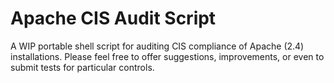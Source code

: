 # Apache CIS Audit Script

A WIP portable shell script for auditing CIS compliance of Apache (2.4) installations. Please feel free to offer suggestions, improvements, or even to submit tests for particular controls.
